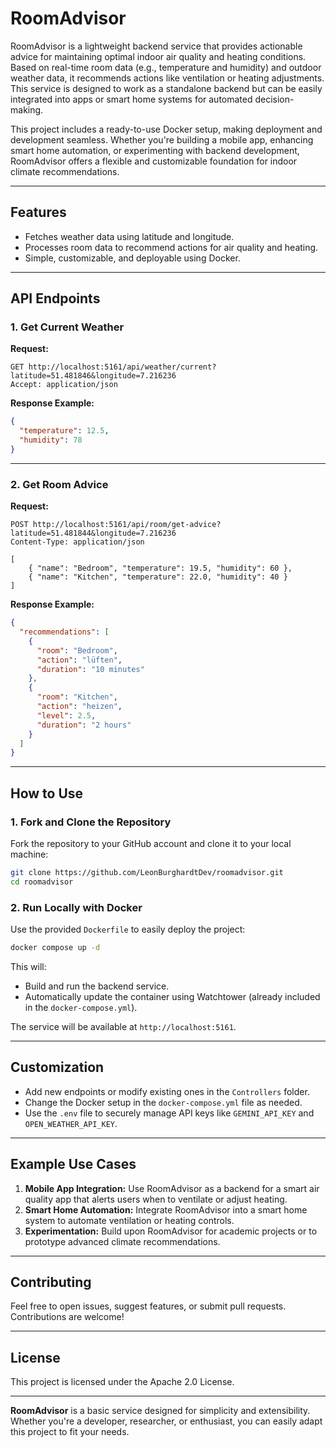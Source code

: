 # RoomAdvisor

RoomAdvisor is a lightweight backend service that provides actionable advice for maintaining optimal indoor air quality and heating conditions. Based on real-time room data (e.g., temperature and humidity) and outdoor weather data, it recommends actions like ventilation or heating adjustments. This service is designed to work as a standalone backend but can be easily integrated into apps or smart home systems for automated decision-making.

This project includes a ready-to-use Docker setup, making deployment and development seamless. Whether you're building a mobile app, enhancing smart home automation, or experimenting with backend development, RoomAdvisor offers a flexible and customizable foundation for indoor climate recommendations.

---

## Features

- Fetches weather data using latitude and longitude.
- Processes room data to recommend actions for air quality and heating.
- Simple, customizable, and deployable using Docker.

---

## API Endpoints

### 1. Get Current Weather

**Request:**
```
GET http://localhost:5161/api/weather/current?latitude=51.481846&longitude=7.216236
Accept: application/json
```

**Response Example:**
```json
{
  "temperature": 12.5,
  "humidity": 78
}
```

---

### 2. Get Room Advice

**Request:**
```
POST http://localhost:5161/api/room/get-advice?latitude=51.481844&longitude=7.216236
Content-Type: application/json

[
    { "name": "Bedroom", "temperature": 19.5, "humidity": 60 },
    { "name": "Kitchen", "temperature": 22.0, "humidity": 40 }
]
```

**Response Example:**
```json
{
  "recommendations": [
    {
      "room": "Bedroom",
      "action": "lüften",
      "duration": "10 minutes"
    },
    {
      "room": "Kitchen",
      "action": "heizen",
      "level": 2.5,
      "duration": "2 hours"
    }
  ]
}
```

---

## How to Use

### 1. Fork and Clone the Repository
Fork the repository to your GitHub account and clone it to your local machine:
```bash
git clone https://github.com/LeonBurghardtDev/roomadvisor.git
cd roomadvisor
```

### 2. Run Locally with Docker
Use the provided `Dockerfile` to easily deploy the project:
```bash
docker compose up -d
```

This will:
- Build and run the backend service.
- Automatically update the container using Watchtower (already included in the `docker-compose.yml`).

The service will be available at `http://localhost:5161`.

---

## Customization

- Add new endpoints or modify existing ones in the `Controllers` folder.
- Change the Docker setup in the `docker-compose.yml` file as needed.
- Use the `.env` file to securely manage API keys like `GEMINI_API_KEY` and `OPEN_WEATHER_API_KEY`.

---

## Example Use Cases

1. **Mobile App Integration:** Use RoomAdvisor as a backend for a smart air quality app that alerts users when to ventilate or adjust heating.
2. **Smart Home Automation:** Integrate RoomAdvisor into a smart home system to automate ventilation or heating controls.
3. **Experimentation:** Build upon RoomAdvisor for academic projects or to prototype advanced climate recommendations.

---

## Contributing

Feel free to open issues, suggest features, or submit pull requests. Contributions are welcome!

---

## License

This project is licensed under the Apache 2.0 License.

---

**RoomAdvisor** is a basic service designed for simplicity and extensibility. Whether you're a developer, researcher, or enthusiast, you can easily adapt this project to fit your needs.

